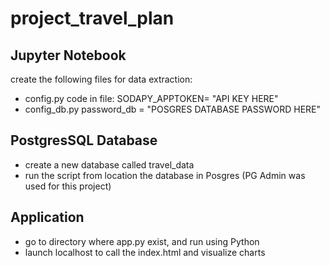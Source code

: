 # project_travel_plan

## Jupyter Notebook
create the following files for data extraction:
- config.py
code in file:
SODAPY_APPTOKEN= "API KEY HERE"
- config_db.py
password_db = "POSGRES DATABASE PASSWORD HERE"

## PostgresSQL Database
- create a new database called travel_data
- run the script from location the database in Posgres (PG Admin was used for this project)

## Application
- go to directory where app.py exist, and run using Python
- launch localhost to call the index.html and visualize charts
